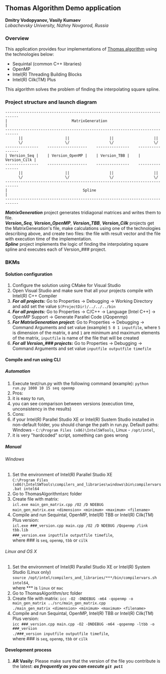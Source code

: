 ## Thomas Algorithm Demo application

**Dmitry Vodopyanov, Vasily Kumaev**  
*Lobachevsky University, Nizhny Novgorod, Russia*


### Overview

This application provides four implementations of [Thomas algorithm](https://en.wikipedia.org/wiki/Tridiagonal_matrix_algorithm) using the technologies below:

- Sequintal (common C++ libraries)
- OpenMP
- Intel(R) Threading Building Blocks
- Intel(R) Cilk(TM) Plus

This algorithm solves the problem of finding the interpolating square spline.


### Project structure and launch diagram

```
----------------------------------------------------------------------------
|                             MatrixGeneration                             |
----------------------------------------------------------------------------
      ||                   ||                  ||                  ||
      \/                   \/                  \/                  \/
---------------    ------------------    ---------------    ----------------
| Version_Seq |    | Version_OpenMP |    | Version_TBB |    | Version_Cilk |
---------------    ------------------    ---------------    ----------------
      ||                   ||                  ||                  ||
      \/                   \/                  \/                  \/
----------------------------------------------------------------------------
|                                  Spline                                  |
----------------------------------------------------------------------------
```

***MatrixGeneration*** project generates tridiagonal matrices and writes them to file.  
***Version_Seq***, ***Version_OpenMP***, ***Version_TBB***, ***Version_Cilk*** projects get the MatrixGeneration's file, make calculations using one of the technologies describing above, and create two files: the file with result vector and the file with execution time of the implementation.  
***Spline*** project implements the logic of finding the interpolating square spline and executes each of Version_### project.  


### BKMs

#### Solution configuration
1. Configure the solution using CMake for Visual Studio
2. Open Visual Studio and make sure that all your projects compile with Intel(R) C++ Compiler
3. ***For all projects:*** Go to Properties -> Debugging -> Working Directory and add set the value ```$(ProjectDir)/../../../bin```
4. ***For all projects:*** Go to Properties -> C/C++ -> Language [Intel C++] -> OpenMP Support -> Generate Parallel Code (/Qopenmp)
5. ***For MatrixGeneration project:*** Go to Properties -> Debugging -> Command Arguments and set value (example) ```5 0 1 inputfile```, where ```5``` is dimension of the matrix, ```0``` and ```1``` are minimum and maximum elements of the matrix, ```inputfile``` is name of the file that will be created
6. ***For all Version_### projects:*** Go to Properties -> Debugging -> Command Arguments and set value ```inputfile outputfile timefile```   

#### Compile and run using CLI
##### Automation
1. Execute test/run.py with the following command (example): ```python run.py 1000 10 15 seq openmp```
2. Pros: 
  1. it is easy to run,
  2. you can see comparison between versions (execution time, unconsistency in the results)
3. Cons:
  1. if your Intel(R) Parallel Studio XE or Intel(R) Sustem Studio installed in non-default folder, you should change the path in run.py. Default paths: Windows - ```C:\Program Files (x86)\IntelSWTools```, Linux - ```/opt/intel```,
  2. it is very "hardcoded" script, something can goes wrong

##### Manual
###### Windows
1. Set the environment of Intel(R) Parallel Studio XE  
  ```C:\Program Files (x86)\IntelSWTools\compilers_and_libraries\windows\bin\compilervars.bat intel64```
2. Go to ThomasAlgorithm\src folder
3. Create file with matrix:  
  ```icl.exe main_gen_matrix.cpp /O2 /D NDEBUG```  
  ```main_gen_matrix.exe <dimension> <minimum> <maximum> <filename>```
4. Compile and run Sequintal, OpenMP, Intel(R) TBB or Intel(R) Cilk(TM) Plus version:  
  ```icl.exe ###_version.cpp main.cpp /O2 /D NDEBUG /Qopenmp /link tbb.lib```  
  ```###_version.exe inputfile outputfile timefile```,  
  where ### is ```seq```, ```openmp```, ```tbb``` or ```cilk```

###### Linux and OS X
1. Set the environment of Intel(R) Parallel Studio XE or Intel(R) System Studio (Linux only)  
  ```source /opt/intel/compilers_and_libraries/***/bin/compilervars.sh intel64```,  
  where *** is ```linux``` or ```mac```
2. Go to ThomasAlgorithm/src folder
3. Create file with matrix:
  ```icc -O2 -DNDEBUG -m64 -qopenmp -o main_gen_matrix ../src/main_gen_matrix.cpp```  
  ```./main_gen_matrix <dimension> <minimum> <maximum> <filename>```
4. Compile and run Sequintal, OpenMP, Intel(R) TBB or Intel(R) Cilk(TM) Plus version:  
  ```icc ###_version.cpp main.cpp -O2 -DNDEBUG -m64 -qopenmp -ltbb -o ###_version```  
  ```./###_version inputfile outputfile timefile```,  
  where ### is ```seq```, ```openmp```, ```tbb``` or ```cilk```

#### Development process
1. **AR Vasily**: Please make sure that the version of the file you contribute is the latest: ***as frequently as you can execute ```git pull```***
